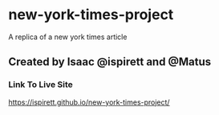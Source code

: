 # new-york-times-project

A replica of a new york times article

## Created by Isaac @ispirett and @Matus

### Link To Live Site

https://ispirett.github.io/new-york-times-project/
